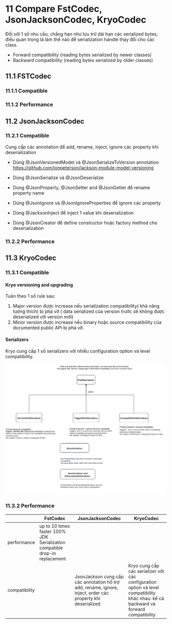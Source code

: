 # 11 Compare FstCodec, JsonJacksonCodec, KryoCodec
Đối với 1 số nhu cầu, chẳng hạn như lưu trữ dài hạn các serialized bytes, điều quan trọng là làm thế nào để serialization handle thay đổi cho các class.
- Forward compatibility (reading bytes serialized by newer classes)
- Backward compatibility (reading bytes serialized by older classes)

## 11.1 FSTCodec
### 11.1.1 Compatible

### 11.1.2 Performance

## 11.2 JsonJacksonCodec
### 11.2.1 Compatible
Cung cấp các annotation để add, rename, inject, ignore các property khi deserialization

- Dùng @JsonVersionedModel và @JsonSerializeToVersion annotation
https://github.com/jonpeterson/jackson-module-model-versioning

- Dùng @JsonSerialize và @JsonDeserialize
- Dùng @JsonProperty, @JsonSetter and @JsonGetter để rename property name
- Dùng @JsonIgnore và @JsonIgnoreProperties để ignore các property
- Dùng @JacksonInject để inject 1 value khi deserialization
- Dùng @JsonCreator để define constructor hoặc factory method cho deserialization
  

### 11.2.2 Performance

## 11.3 KryoCodec
### 11.3.1 Compatible
#### Kryo versioning and upgrading
Tuân theo 1 số rule sau:
1. Major version được increase nếu serialization compatibility( khả năng tương thích) bị phá vỡ ( data serialized của version trước sẽ không được deserialized với version mới)
2. Minor version được increase nếu binary hoặc source compatibility của documented public APi bị phá vỡ.


#### Serializers
Kryo cung cấp 1 số serializers với nhiều configuration option và level compatibility.

![](media/Serializers.png)


### 11.3.2 Performance

|               | FstCodec                                                                    | JsonJacksonCodec                                                                                            | KryoCodec                                                                                                                           |
|---------------|-----------------------------------------------------------------------------|-------------------------------------------------------------------------------------------------------------|-------------------------------------------------------------------------------------------------------------------------------------|
| performance   | up to 10 times faster 100% JDK Serialization compatible drop-in replacement |                                                                                                             |                                                                                                                                     |
| compatibility |                                                                             | JsonJackson cung cấp các annotation hỗ trợ add, rename, ignore, inject, order các property khi deserialized | Kryo cung cấp các serializer với các configuration option và level compatibility khác nhau: kể cả backward và forward compatibility |